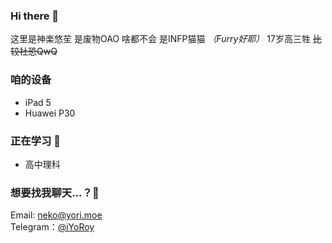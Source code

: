 ### Hi there 👋
这里是神楽悠苼 
是废物OAO 啥都不会
是INFP猫猫 *（Furry好耶）* 
17岁高三牲
~~比较社恐QwQ~~  

### 咱的设备
* iPad 5
* Huawei P30

### 正在学习 🌱
* 高中理科

### 想要找我聊天...？💬
Email: [neko@yori.moe](mailto:neko@yori.moe)  
Telegram：[@iYoRoy](https://t.me/iYoRoy)  

<!--
**KaguraiYoRoy/KaguraiYoRoy** is a ✨ _special_ ✨ repository because its `README.md` (this file) appears on your GitHub profile.

Here are some ideas to get you started:

- 🔭 I’m currently working on ...
- 🌱 I’m currently learning ...
- 👯 I’m looking to collaborate on ...
- 🤔 I’m looking for help with ...
- 💬 Ask me about ...
- 📫 How to reach me: ...
- 😄 Pronouns: ...
- ⚡ Fun fact: ...
-->
